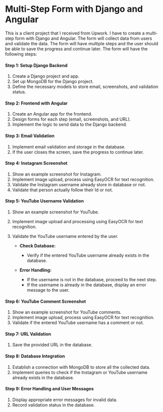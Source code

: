 # Multi-Step Form with Django and Angular
This is a client project that I received from Upwork. I have to create a multi-step form with Django and Angular. The form will collect data from users and validate the data. The form will have multiple steps and the user should be able to save the progress and continue later. The form will have the following steps:

#### Step 1: Setup Django Backend

1. Create a Django project and app.
2. Set up MongoDB for the Django project.
3. Define the necessary models to store email, screenshots, and validation status.

#### Step 2: Frontend with Angular

1. Create an Angular app for the frontend.
2. Design forms for each step (email, screenshots, and URL).
3. Implement the logic to send data to the Django backend.

#### Step 3: Email Validation

1. Implement email validation and storage in the database.
2. If the user closes the screen, save the progress to continue later.

#### Step 4: Instagram Screenshot

1. Show an example screenshot for Instagram.
2. Implement image upload, process using EasyOCR for text recognition.
3. Validate the Instagram username already store in database or not.
4. Validate that person actually follow their Id or not.

#### Step 5: YouTube Username Validation

1. Show an example screenshot for YouTube.
2. Implement image upload and processing using EasyOCR for text recognition.
3. Validate the YouTube username entered by the user.

    - **Check Database:** 
      - Verify if the entered YouTube username already exists in the database.
  
    - **Error Handling:**
      - If the username is not in the database, proceed to the next step.
      - If the username is already in the database, display an error message to the user.

#### Step 6: YouTube Comment Screenshot

1. Show an example screenshot for YouTube comments.
2. Implement image upload, process using EasyOCR for text recognition.
3. Validate if the entered YouTube username has a comment or not.

#### Step 7: URL Validation

1. Save the provided URL in the database.

#### Step 8: Database Integration

1. Establish a connection with MongoDB to store all the collected data.
2. Implement queries to check if the Instagram or YouTube username already exists in the database.

#### Step 9: Error Handling and User Messages

1. Display appropriate error messages for invalid data.
2. Record validation status in the database.

